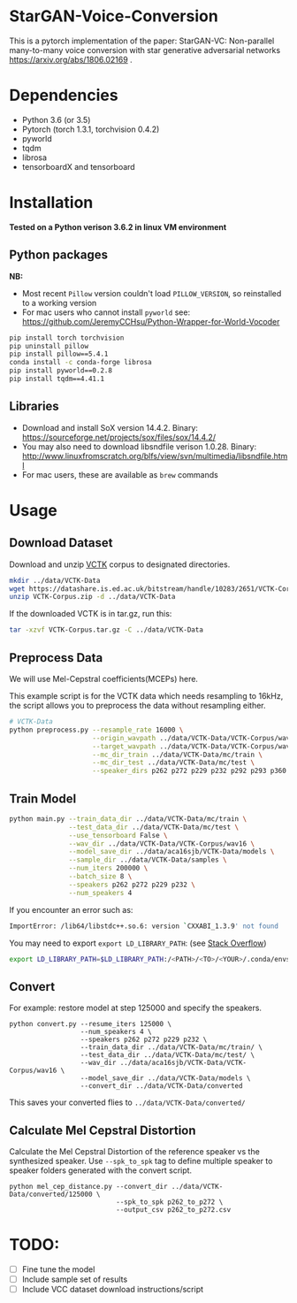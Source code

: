 # StarGAN-Voice-Conversion

This is a pytorch implementation of the paper: StarGAN-VC: Non-parallel many-to-many voice conversion with star generative adversarial networks  https://arxiv.org/abs/1806.02169 .

# Dependencies
* Python 3.6 (or 3.5)
* Pytorch (torch 1.3.1, torchvision 0.4.2)
* pyworld
* tqdm
* librosa
* tensorboardX and tensorboard

# Installation
**Tested on a Python verison 3.6.2 in linux VM environment**

## Python packages

**NB:**
* Most recent `Pillow` version couldn't load `PILLOW_VERSION`, so reinstalled to a working version
* For mac users who cannot install `pyworld` see: https://github.com/JeremyCCHsu/Python-Wrapper-for-World-Vocoder 

```bash
pip install torch torchvision
pip uninstall pillow
pip install pillow==5.4.1
conda install -c conda-forge librosa
pip install pyworld==0.2.8
pip install tqdm==4.41.1
```

## Libraries
* Download and install SoX version 14.4.2. Binary: https://sourceforge.net/projects/sox/files/sox/14.4.2/
* You may also need to download libsndfile verison 1.0.28. Binary: http://www.linuxfromscratch.org/blfs/view/svn/multimedia/libsndfile.html
* For mac users, these are available as `brew` commands

# Usage
## Download Dataset

Download and unzip [VCTK](https://homepages.inf.ed.ac.uk/jyamagis/page3/page58/page58.html) corpus to designated directories.

```bash
mkdir ../data/VCTK-Data
wget https://datashare.is.ed.ac.uk/bitstream/handle/10283/2651/VCTK-Corpus.zip?sequence=2&isAllowed=y
unzip VCTK-Corpus.zip -d ../data/VCTK-Data
```
If the downloaded VCTK is in tar.gz, run this:

```bash
tar -xzvf VCTK-Corpus.tar.gz -C ../data/VCTK-Data
```

## Preprocess Data

We will use Mel-Cepstral coefficients(MCEPs) here.

This example script is for the VCTK data which needs resampling to 16kHz, the script allows you to preprocess the data without resampling either.

```bash
# VCTK-Data
python preprocess.py --resample_rate 16000 \
                     --origin_wavpath ../data/VCTK-Data/VCTK-Corpus/wav48 \
                     --target_wavpath ../data/VCTK-Data/VCTK-Corpus/wav16 \
                     --mc_dir_train ../data/VCTK-Data/mc/train \
                     --mc_dir_test ../data/VCTK-Data/mc/test \
                     --speaker_dirs p262 p272 p229 p232 p292 p293 p360 p361 p248 p251
```

## Train Model

```bash
python main.py --train_data_dir ../data/VCTK-Data/mc/train \
               --test_data_dir ../data/VCTK-Data/mc/test \
               --use_tensorboard False \
               --wav_dir ../data/VCTK-Data/VCTK-Corpus/wav16 \
               --model_save_dir ../data/aca16sjb/VCTK-Data/models \
               --sample_dir ../data/VCTK-Data/samples \
               --num_iters 200000 \
               --batch_size 8 \
               --speakers p262 p272 p229 p232 \
               --num_speakers 4
```

If you encounter an error such as:
```bash
ImportError: /lib64/libstdc++.so.6: version `CXXABI_1.3.9' not found
```
You may need to export `export LD_LIBRARY_PATH`: (see [Stack Overflow](https://stackoverflow.com/questions/49875588/importerror-lib64-libstdc-so-6-version-cxxabi-1-3-9-not-found))
```bash
export LD_LIBRARY_PATH=$LD_LIBRARY_PATH:/<PATH>/<TO>/<YOUR>/.conda/envs/<ENV>/lib/
```

## Convert

For example: restore model at step 125000 and specify the speakers.

```
python convert.py --resume_iters 125000 \
                  --num_speakers 4 \
                  --speakers p262 p272 p229 p232 \
                  --train_data_dir ../data/VCTK-Data/mc/train/ \
                  --test_data_dir ../data/VCTK-Data/mc/test/ \
                  --wav_dir ../data/aca16sjb/VCTK-Data/VCTK-Corpus/wav16 \
                  --model_save_dir ../data/VCTK-Data/models \
                  --convert_dir ../data/VCTK-Data/converted
```
This saves your converted flies to `../data/VCTK-Data/converted/`

## Calculate Mel Cepstral Distortion

Calculate the Mel Cepstral Distortion of the reference speaker vs the synthesized speaker. Use `--spk_to_spk` tag to define multiple speaker to speaker folders generated with the convert script.

```
python mel_cep_distance.py --convert_dir ../data/VCTK-Data/converted/125000 \
                           --spk_to_spk p262_to_p272 \
                           --output_csv p262_to_p272.csv
```

# TODO:
- [ ] Fine tune the model
- [ ] Include sample set of results
- [ ] Include VCC dataset download instructions/script
